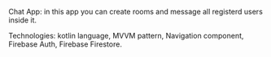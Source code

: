 Chat App: 
  in this app you can create rooms and message all registerd users inside it.

Technologies: 
  kotlin language, 
  MVVM pattern,
  Navigation component,
  Firebase Auth,
  Firebase Firestore.
